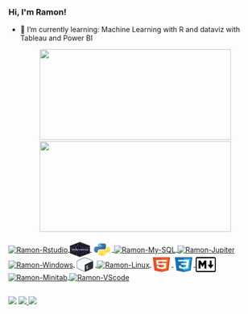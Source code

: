 ### Hi, I'm Ramon!

- 🌱 I’m currently learning: Machine Learning with R and dataviz with Tableau and Power BI

<div align="center">
  <a href="https://github.com/roldanramon">
  <img height="180em"  width="380" src="https://github-readme-stats.vercel.app/api?username=roldanramon&show_icons=true&theme=dark&include_all_commits=true&count_private=true"/>
  <img height="180em"  width="380" src="https://github-readme-stats.vercel.app/api/top-langs/?username=roldanramon&layout=compact&langs_count=7&theme=dark"/>
</div>
  
<div style="display: inline_block"><br>
  <img align="center" alt="Ramon-Rstudio" height="30" width="40" src="https://cdn.jsdelivr.net/gh/devicons/devicon/icons/rstudio/rstudio-original.svg">
  <img align="center" alt="Ramon-tidyverse" height="30" width="40" src="https://raw.githubusercontent.com/rstudio/hex-stickers/master/SVG/tidyverse.svg">
  <img align="center" alt="Ramon-Python" height="30" width="40" src="https://raw.githubusercontent.com/devicons/devicon/master/icons/python/python-original.svg">
  <img  align="center" alt="Ramon-My-SQL" height="30" width="40" src="https://cdn.jsdelivr.net/gh/devicons/devicon/icons/mysql/mysql-original-wordmark.svg">
  <img align="center" alt="Ramon-Jupiter" height="30" width="40" src="https://cdn.jsdelivr.net/gh/devicons/devicon/icons/jupyter/jupyter-original-wordmark.svg">
  <img align="center" alt="Ramon-Windows" height="30" width="40" src="https://cdn.jsdelivr.net/gh/devicons/devicon/icons/windows8/windows8-original.svg">
  <img align="center" alt="Ramon-Bash" height="30" width="40" src="https://raw.githubusercontent.com/devicons/devicon/master/icons/bash/bash-original.svg">
  <img align="center" alt="Ramon-Linux" height="30" width="40" src="https://cdn.jsdelivr.net/gh/devicons/devicon/icons/linux/linux-original.svg">
  <img align="center" alt="Ramon-HTML" height="30" width="40" src="https://raw.githubusercontent.com/devicons/devicon/master/icons/html5/html5-original.svg">
  <img align="center" alt="Ramon-CSS" height="30" width="40" src="https://raw.githubusercontent.com/devicons/devicon/master/icons/css3/css3-original.svg">
  <img align="center" alt="Ramon-Markdown" height="30" width="40" src="https://raw.githubusercontent.com/dcurtis/markdown-mark/master/svg/markdown-mark.svg">
  <img align="center" alt="Ramon-Minitab" height="30" width="40" src="https://cdn.jsdelivr.net/gh/devicons/devicon/icons/minitab/minitab-original.svg">
  <img align="center" alt="Ramon-VScode" height="30" width="40" src="https://cdn.jsdelivr.net/gh/devicons/devicon/icons/visualstudio/visualstudio-plain.svg">
</div>

  ##
 
<div> 
  <a href = "mailto:roldanramon83@gmail.com"><img src="https://img.shields.io/badge/-Gmail-%23333?style=for-the-badge&logo=gmail&logoColor=white" target="_blank"></a>
  <a href="https://www.linkedin.com/in/ramon-roldan-de-lara" target="_blank"><img src="https://img.shields.io/badge/-LinkedIn-%230077B5?style=for-the-badge&logo=linkedin&logoColor=white" target="_blank">
  </a> 
  <a href="https://api.whatsapp.com/send?1=pt_BR&phone=5541984588355" target="_blank"><img src="https://img.shields.io/badge/WhatsApp-25D366?style=for-the-badge&logo=whatsapp&logoColor=white" target="_blank">
  </a>   
 </div>
  
